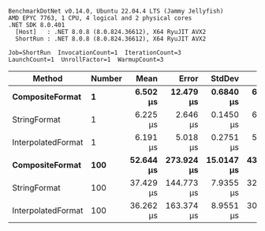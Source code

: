 ```

BenchmarkDotNet v0.14.0, Ubuntu 22.04.4 LTS (Jammy Jellyfish)
AMD EPYC 7763, 1 CPU, 4 logical and 2 physical cores
.NET SDK 8.0.401
  [Host]   : .NET 8.0.8 (8.0.824.36612), X64 RyuJIT AVX2
  ShortRun : .NET 8.0.8 (8.0.824.36612), X64 RyuJIT AVX2

Job=ShortRun  InvocationCount=1  IterationCount=3  
LaunchCount=1  UnrollFactor=1  WarmupCount=3  

```
| Method             | Number | Mean      | Error      | StdDev     | Min       | Max       | Allocated |
|------------------- |------- |----------:|-----------:|-----------:|----------:|----------:|----------:|
| **CompositeFormat**    | **1**      |  **6.502 μs** |  **12.479 μs** |  **0.6840 μs** |  **6.011 μs** |  **7.283 μs** |     **872 B** |
| StringFormat       | 1      |  6.225 μs |   2.646 μs |  0.1450 μs |  6.082 μs |  6.372 μs |     896 B |
| InterpolatedFormat | 1      |  6.191 μs |   5.018 μs |  0.2751 μs |  5.891 μs |  6.431 μs |     872 B |
| **CompositeFormat**    | **100**    | **52.644 μs** | **273.924 μs** | **15.0147 μs** | **43.761 μs** | **69.980 μs** |   **13664 B** |
| StringFormat       | 100    | 37.429 μs | 144.773 μs |  7.9355 μs | 32.560 μs | 46.586 μs |   16736 B |
| InterpolatedFormat | 100    | 36.262 μs | 163.374 μs |  8.9551 μs | 30.942 μs | 46.601 μs |   14336 B |
